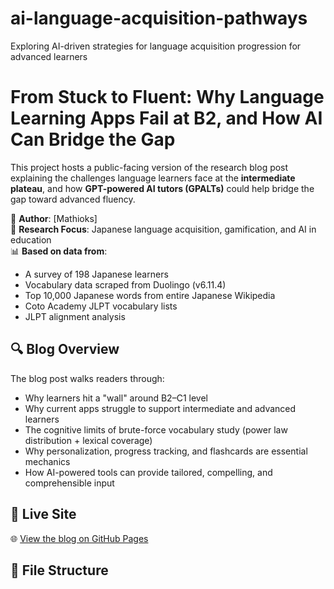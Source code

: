 # ai-language-acquisition-pathways
Exploring AI-driven strategies for language acquisition progression for advanced learners

# From Stuck to Fluent: Why Language Learning Apps Fail at B2, and How AI Can Bridge the Gap

This project hosts a public-facing version of the research blog post explaining the challenges language learners face at the **intermediate plateau**, and how **GPT-powered AI tutors (GPALTs)** could help bridge the gap toward advanced fluency.

🧠 **Author**: [Mathioks]  
📘 **Research Focus**: Japanese language acquisition, gamification, and AI in education  
📊 **Based on data from**:  
- A survey of 198 Japanese learners  
- Vocabulary data scraped from Duolingo (v6.11.4)  
- Top 10,000 Japanese words from entire Japanese Wikipedia
- Coto Academy JLPT vocabulary lists
- JLPT alignment analysis

## 🔍 Blog Overview

The blog post walks readers through:
- Why learners hit a "wall" around B2–C1 level
- Why current apps struggle to support intermediate and advanced learners
- The cognitive limits of brute-force vocabulary study (power law distribution + lexical coverage)
- Why personalization, progress tracking, and flashcards are essential mechanics
- How AI-powered tools can provide tailored, compelling, and comprehensible input

## 📄 Live Site

🌐 [View the blog on GitHub Pages](https://mathioks.github.io/ai-language-acquisition-pathways/)

## 📁 File Structure

